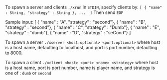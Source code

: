To spawn a server and clients
`./xrun`
In `STDIN`, specify clients by:
`[ { "name" : String, "strategy" : String }, ...  ]`
Then send `EOF`

Sample input:
[
{ "name" : "A", "strategy" : "second"},
{ "name" : "B", "strategy" : "second"},
{ "name" : "C", "strategy" : "Dumb"},
{ "name" : "E", "strategy" : "dumb"},
{ "name" : "D", "strategy" : "seCond"}
]


To spawn a server
`./xserver <host:optional> <port:optional>`
where host is a host name, defaulting to localhost, and port is port number, defaulting to 8000.

To spawn a client
`./xclient <host> <port> <name> <strategy>`
where host is a host name, port is port number, name is player name, and strategy is one of : `dumb` or `second`
